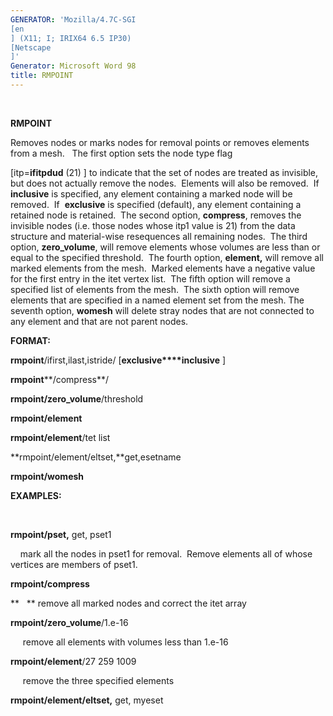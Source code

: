 ```yaml
---
GENERATOR: 'Mozilla/4.7C-SGI 
[en
] (X11; I; IRIX64 6.5 IP30) 
[Netscape
]'
Generator: Microsoft Word 98
title: RMPOINT
---
```


 

 **RMPOINT**

  Removes nodes or marks nodes for removal points or removes elements
  from a mesh.   The first option sets the node type flag 
  
[itp=**ifitpdud** (21)
] to indicate that the set of nodes are
  treated as invisible, but does not actually remove the nodes. 
  Elements will also be removed.  If  **inclusive** is specified, any
  element containing a marked node will be removed.  If  **exclusive**
  is specified (default), any element containing a retained node is
  retained.  The second option, **compress**, removes the invisible
  nodes (i.e. those nodes whose itp1 value is 21) from the data
  structure and material-wise resequences all remaining nodes.  The
  third option, **zero\_volume**, will remove elements whose volumes
  are less than or equal to the specified threshold.  The fourth
  option, **element,** will remove all marked elements from the mesh. 
  Marked elements have a negative value for the first entry in the
  itet vertex list.  The fifth option will remove a specified list of
  elements from the mesh.  The sixth option will remove elements that
  are specified in a named element set from the mesh. The seventh
  option, **womesh** will delete stray nodes that are not connected to
  any element and that are not parent nodes.

**FORMAT:**

**rmpoint**/ifirst,ilast,istride/
[**exclusive****inclusive** 
]

**rmpoint****/compress**/

**rmpoint/zero\_volume**/threshold

**rmpoint/element**

**rmpoint/element**/tet list

**rmpoint/element/eltset,**get,esetname

**rmpoint/womesh**

**EXAMPLES:**

 

**rmpoint/pset,** get, pset1

    mark all the nodes in pset1 for removal.  Remove elements all of
whose vertices are members of pset1.

**rmpoint/compress**

**   ** remove all marked nodes and correct the itet array

**rmpoint/zero\_volume**/1.e-16

     remove all elements with volumes less than 1.e-16

**rmpoint/element**/27 259 1009

     remove the three specified elements

**rmpoint/element/eltset,** get, myeset

